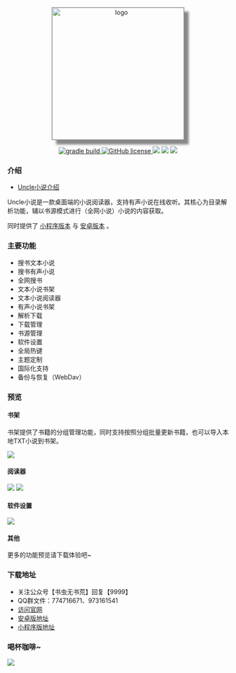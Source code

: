 <p align="center">
	<a href="https://github.com/unclezs/NovelHarvester/blob/master/LICENSE">
		<img src="https://gitee.com/unclezs/image-blog/raw/master/20210103184920.png"
			 alt="logo" width="300" style="border: #888 solid 1px;box-shadow: 10px 10px 5px #888888; margin-top:10px">
	</a>
</p>

<p align="center">
    <a href="https://github.com/unclezs/jfx-launcher/actions/workflows/gradle.yml">
    <img src="https://img.shields.io/github/workflow/status/unclezs/NovelHarvester/Java%20CI%20with%20Gradle" alt="gradle build"/>
    </a>
    <a href="https://github.com/unclezs/jfx-launcher/blob/main/LICENSE">
    <img src="https://img.shields.io/github/license/unclezs/NovelHarvester?color=%2340C0D0&label=License" alt="GitHub license"/>
    </a>
	<img src="https://img.shields.io/github/downloads/unclezs/NovelHarvester/total"/>
	<img src="https://img.shields.io/badge/openjdk-11-green"/>
	<img src="https://img.shields.io/badge/platform-win linux mac-green"/>
</p>

### 介绍

- [Uncle小说介绍](https://mp.weixin.qq.com/s/04_v4p5Svhm_26HslyKRtA
  )

Uncle小说是一款桌面端的小说阅读器，支持有声小说在线收听。其核心为目录解析功能，辅以书源模式进行（全网小说）小说的内容获取。

同时提供了 [小程序版本](https://app.unclezs.com/guide/mp/) 与 [安卓版本](https://github.com/unclezs/uncle-novel-android) 。

### 主要功能

- 搜书文本小说
- 搜书有声小说
- 全网搜书
- 文本小说书架
- 文本小说阅读器
- 有声小说书架
- 解析下载
- 下载管理
- 书源管理
- 软件设置
- 全局热键
- 主题定制
- 国际化支持
- 备份与恢复（WebDav）

### 预览

#### 书架

书架提供了书籍的分组管理功能，同时支持按照分组批量更新书籍，也可以导入本地TXT小说到书架。

<img src="https://gitee.com/unclezs/image-blog/raw/master/20210626022910.png"/>

#### 阅读器

<img src="https://gitee.com/unclezs/image-blog/raw/master/20210626023012.png"/>
<img src="https://gitee.com/unclezs/image-blog/raw/master/20210626023021.png"/>

#### 软件设置

<img src="https://gitee.com/unclezs/image-blog/raw/master/20210626023047.png"/>

#### 其他

更多的功能预览请下载体验吧~

### 下载地址

- 关注公众号【书虫无书荒】回复【9999】
- QQ群文件：774716671、973161541
- [访问官网](https://app.unclezs.com)
- [安卓版地址](https://github.com/unclezs/uncle-novel-android)
- [小程序版地址](https://app.unclezs.com/guide/mp/)

### 喝杯咖啡~

<img src="https://gitee.com/unclezs/image-blog/raw/master/20210105090216.jpeg"/>

